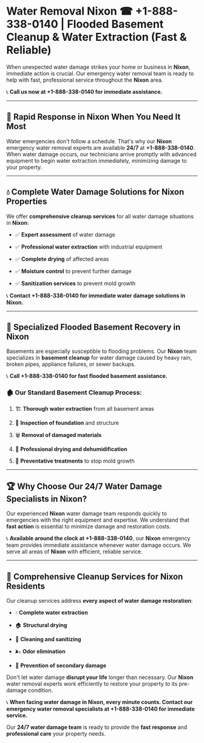 # Water Removal Nixon ☎ +1-888-338-0140 | Flooded Basement Cleanup & Water Extraction (Fast & Reliable)

When unexpected water damage strikes your home or business in **Nixon**, immediate action is crucial. Our emergency water removal team is ready to help with fast, professional service throughout the **Nixon** area. 

📞 **Call us now at +1-888-338-0140 for immediate assistance.**
---
## 🚀 Rapid Response in Nixon When You Need It Most
Water emergencies don't follow a schedule. That's why our **Nixon** emergency water removal experts are available **24/7** at **+1-888-338-0140**. When water damage occurs, our technicians arrive promptly with advanced equipment to begin water extraction immediately, minimizing damage to your property.
---
## 💧 Complete Water Damage Solutions for Nixon Properties
We offer **comprehensive cleanup services** for all water damage situations in **Nixon**:
- ✅ **Expert assessment** of water damage  
- ✅ **Professional water extraction** with industrial equipment  
- ✅ **Complete drying** of affected areas  
- ✅ **Moisture control** to prevent further damage  
- ✅ **Sanitization services** to prevent mold growth  
📞 **Contact +1-888-338-0140 for immediate water damage solutions in Nixon.**
---
## 🌊 Specialized Flooded Basement Recovery in Nixon
Basements are especially susceptible to flooding problems. Our **Nixon** team specializes in **basement cleanup** for water damage caused by heavy rain, broken pipes, appliance failures, or sewer backups. 
📞 **Call +1-888-338-0140 for fast flooded basement assistance.**
### 🏚️ Our Standard Basement Cleanup Process:
1. 🏗️ **Thorough water extraction** from all basement areas  
2. 🔎 **Inspection of foundation** and structure  
3. 🗑️ **Removal of damaged materials**  
4. 💨 **Professional drying and dehumidification**  
5. 🚫 **Preventative treatments** to stop mold growth  
---
## 🏆 Why Choose Our 24/7 Water Damage Specialists in Nixon?
Our experienced **Nixon** water damage team responds quickly to emergencies with the right equipment and expertise. We understand that **fast action** is essential to minimize damage and restoration costs.
📞 **Available around the clock at +1-888-338-0140**, our **Nixon** emergency team provides immediate assistance whenever water damage occurs. We serve all areas of **Nixon** with efficient, reliable service.
---
## 🧹 Comprehensive Cleanup Services for Nixon Residents
Our cleanup services address **every aspect of water damage restoration**:
- 💧 **Complete water extraction**  
- 🏠 **Structural drying**  
- 🧼 **Cleaning and sanitizing**  
- 🌬️ **Odor elimination**  
- 🚫 **Prevention of secondary damage**  
Don't let water damage **disrupt your life** longer than necessary. Our **Nixon** water removal experts work efficiently to restore your property to its pre-damage condition.
📞 **When facing water damage in Nixon, every minute counts. Contact our emergency water removal specialists at +1-888-338-0140 for immediate service.**
Our **24/7 water damage team** is ready to provide the **fast response** and **professional care** your property needs.
